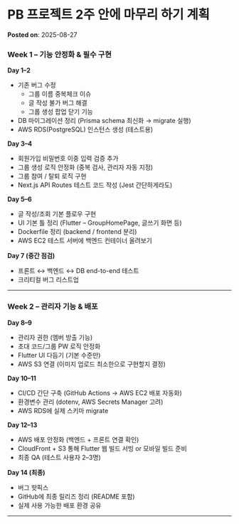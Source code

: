 # PB 프로젝트 2주 안에 마무리 하기 계획
**Posted on**: 2025-08-27

<h3>Week 1 &ndash; 기능 안정화 &amp; 필수 구현</h3>
<p><b>Day 1&ndash;2&nbsp;</b></p>
<ul>
<li>기존 버그 수정
<ul>
<li>그룹 이름 중복체크 이슈</li>
<li>글 작성 불가 버그 해결</li>
<li>그룹 생성 팝업 닫기 기능</li>
</ul>
</li>
<li>DB 마이그레이션 정리 (Prisma schema 최신화 &rarr; migrate 실행)</li>
<li>AWS RDS(PostgreSQL) 인스턴스 생성 (테스트용)</li>
</ul>
<p><b>Day 3&ndash;4</b></p>
<ul>
<li>회원가입 비밀번호 이중 입력 검증 추가</li>
<li>그룹 생성 로직 안정화 (중복 검사, 관리자 자동 지정)</li>
<li>그룹 참여 / 탈퇴 로직 구현</li>
<li>Next.js API Routes 테스트 코드 작성 (Jest 간단하게라도)</li>
</ul>
<p><b>Day 5&ndash;6</b></p>
<ul>
<li>글 작성/조회 기본 플로우 구현</li>
<li>UI 기본 틀 정리 (Flutter &ndash; GroupHomePage, 글쓰기 화면 등)</li>
<li>Dockerfile 정리 (backend / frontend 분리)</li>
<li>AWS EC2 테스트 서버에 백엔드 컨테이너 올려보기</li>
</ul>
<p><b>Day 7 (중간 점검)</b></p>
<ul>
<li>프론트 &harr; 백엔드 &harr; DB end-to-end 테스트</li>
<li>크리티컬 버그 리스트업</li>
</ul>
<hr />
<h3>Week 2 &ndash; 관리자 기능 &amp; 배포</h3>
<p><b>Day 8&ndash;9</b></p>
<ul>
<li>관리자 권한 (멤버 방출 기능)</li>
<li>초대 코드/그룹 PW 로직 안정화</li>
<li>Flutter UI 다듬기 (기본 수준만)</li>
<li>AWS S3 연결 (이미지 업로드 최소한으로 구현할지 결정)</li>
</ul>
<p><b>Day 10&ndash;11</b></p>
<ul>
<li>CI/CD 간단 구축 (GitHub Actions &rarr; AWS EC2 배포 자동화)</li>
<li>환경변수 관리 (dotenv, AWS Secrets Manager 고려)</li>
<li>AWS RDS에 실제 스키마 migrate</li>
</ul>
<p><b>Day 12&ndash;13</b></p>
<ul>
<li>AWS 배포 안정화 (백엔드 + 프론트 연결 확인)</li>
<li>CloudFront + S3 통해 Flutter 웹 빌드 서빙 or 모바일 빌드 준비</li>
<li>최종 QA (테스트 사용자 2&ndash;3명)</li>
</ul>
<p><b>Day 14 (최종)</b></p>
<ul>
<li>버그 핫픽스</li>
<li>GitHub에 최종 릴리즈 정리 (README 포함)</li>
<li>실제 사용 가능한 배포 환경 공유</li>
</ul>
<hr />
<p>&nbsp;</p>
